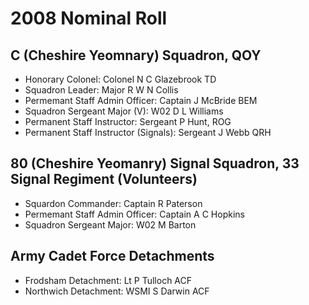# 2008 Nominal Roll

## C (Cheshire Yeomnary) Squadron, QOY

* Honorary Colonel: Colonel N C Glazebrook TD
* Squadron Leader: Major R W N Collis
* Permemant Staff Admin Officer: Captain J McBride BEM
* Squadron Sergeant Major (V): W02 D L Williams
* Permanent Staff Instructor: Sergeant P Hunt, ROG
* Permanent Staff Instructor (Signals): Sergeant J Webb QRH

## 80 (Cheshire Yeomanry) Signal Squadron, 33 Signal Regiment (Volunteers)

* Squardon Commander: Captain R Paterson
* Permemant Staff Admin Officer: Captain A C Hopkins
* Squadron Sergeant Major: W02 M Barton

## Army Cadet Force Detachments

* Frodsham Detachment: Lt P Tulloch ACF
* Northwich Detachment: WSMI S Darwin ACF
